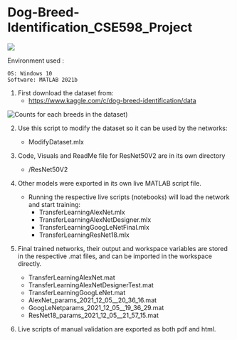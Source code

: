 # Dog-Breed-Identification_CSE598_Project

 ![](https://i.ibb.co/MDHcjJy/00c14d34a725db12068402e4ce714d4c.jpg)

Environment used :
```
OS: Windows 10
Software: MATLAB 2021b
```

1. First download the dataset from:
	- https://www.kaggle.com/c/dog-breed-identification/data

![Counts for each breeds in the dataset](https://i.ibb.co/nBRXS33/Res-Net-Count-Breeds.png))


2. Use this script to modify the dataset so it can be used by the networks:
	- ModifyDataset.mlx

3. Code, Visuals and ReadMe file for ResNet50V2 are in its own directory
	- /ResNet50V2

4. Other models were exported in its own live MATLAB script file.
	- Running the respective live scripts (notebooks) will load the network and start training:
		- TransferLearningAlexNet.mlx
		- TransferLearningAlexNetDesigner.mlx
		- TransferLearningGoogLeNetFinal.mlx
		- TransferLearningResNet18.mlx

4. Final trained networks, their output and workspace variables are stored in the respective .mat files, and can be imported in the workspace directly.
	- TransferLearningAlexNet.mat
	- TransferLearningAlexNetDesignerTest.mat
	- TransferLearningGoogLeNet.mat
	- AlexNet_params_2021_12_05__20_36_16.mat
	- GoogLeNetparams_2021_12_05__19_36_29.mat
	- ResNet18_params_2021_12_05__21_57_15.mat

5. Live scripts of manual validation are exported as both pdf and html.
